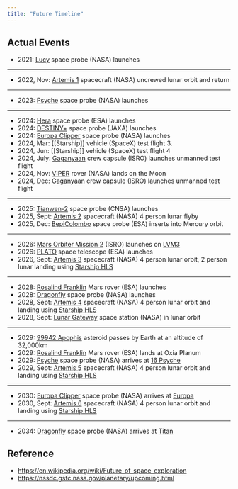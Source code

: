 ```yaml
---
title: "Future Timeline"
---
```


## Actual Events

 - 2021: [Lucy](https://en.wikipedia.org/wiki/Lucy_(spacecraft)) space probe (NASA) launches
---
 - 2022, Nov: [Artemis 1](https://en.wikipedia.org/wiki/Artemis_1) spacecraft (NASA) uncrewed lunar orbit and return
---
 - 2023: [Psyche](https://en.wikipedia.org/wiki/Psyche_(spacecraft)) space probe (NASA) launches
---
 - 2024: [Hera](https://en.wikipedia.org/wiki/Hera_(space_mission)) space probe (ESA) launches
 - 2024: [DESTINY+](https://en.wikipedia.org/wiki/DESTINY%2B) space probe (JAXA) launches
 - 2024: [Europa Clipper](https://en.wikipedia.org/wiki/Europa_Clipper) space probe (NASA) launches
 - 2024, Mar: [[Starship]] vehicle (SpaceX) test flight 3.
 - 2024, Jun: [[Starship]] vehicle (SpaceX) test flight 4
 - 2024, July: [Gaganyaan](https://en.wikipedia.org/wiki/Gaganyaan) crew capsule (ISRO) launches unmanned test flight
 - 2024, Nov: [VIPER](https://en.wikipedia.org/wiki/VIPER_(rover)) rover (NASA) lands on the Moon
 - 2024, Dec: [Gaganyaan](https://en.wikipedia.org/wiki/Gaganyaan) crew capsule (ISRO) launches unmanned test flight
---
 - 2025: [Tianwen-2](https://en.wikipedia.org/wiki/Tianwen-2) space probe (CNSA) launches
 - 2025, Sept: [Artemis 2](https://en.wikipedia.org/wiki/Artemis_2) spacecraft (NASA) 4 person lunar flyby
 - 2025, Dec: [BepiColombo](https://en.wikipedia.org/wiki/BepiColombo) space probe (ESA) inserts into Mercury orbit
---
 - 2026: [Mars Orbiter Mission 2](https://en.wikipedia.org/wiki/Mars_Orbiter_Mission_2) (ISRO) launches on [LVM3](/docs/Rocketry/LaunchVehicles/Indian.md)
 - 2026: [PLATO](https://en.wikipedia.org/wiki/PLATO_(spacecraft)) space telescope (ESA) launches
 - 2026, Sept: [Artemis 3](https://en.wikipedia.org/wiki/Artemis_3) spacecraft (NASA) 4 person lunar orbit, 2 person lunar landing using [Starship HLS](https://en.wikipedia.org/wiki/Starship_HLS)
---
 - 2028: [Rosalind Franklin](https://en.wikipedia.org/wiki/Rosalind_Franklin_(rover)) Mars rover (ESA) launches
 - 2028: [Dragonfly](https://en.wikipedia.org/wiki/Dragonfly_(Titan_space_probe)) space probe (NASA) launches
 - 2028, Sept: [Artemis 4](https://en.wikipedia.org/wiki/Artemis_4) spacecraft (NASA) 4 person lunar orbit and landing using [Starship HLS](https://en.wikipedia.org/wiki/Starship_HLS)
 - 2028, Sept: [Lunar Gateway](https://en.wikipedia.org/wiki/Lunar_Gateway) space station (NASA) in lunar orbit
---
 - 2029: [99942 Apophis](https://en.wikipedia.org/wiki/99942_Apophis) asteroid passes by Earth at an altitude of 32,000km
 - 2029: [Rosalind Franklin](https://en.wikipedia.org/wiki/Rosalind_Franklin_(rover)) Mars rover (ESA) lands at Oxia Planum
 - 2029: [Psyche](https://en.wikipedia.org/wiki/Psyche_(spacecraft)) space probe (NASA) arrives at [16 Psyche](https://en.wikipedia.org/wiki/16_Psyche)
 - 2029, Sept: [Artemis 5](https://en.wikipedia.org/wiki/Artemis_5) spacecraft (NASA) 4 person lunar orbit and landing using [Starship HLS](https://en.wikipedia.org/wiki/Starship_HLS)
---
 - 2030: [Europa Clipper](https://en.wikipedia.org/wiki/Europa_Clipper) space probe (NASA) arrives at [Europa](https://en.wikipedia.org/wiki/Europa_(moon))
 - 2030, Sept: [Artemis 6](https://en.wikipedia.org/wiki/Artemis_6) spacecraft (NASA) 4 person lunar orbit and landing using [Starship HLS](https://en.wikipedia.org/wiki/Starship_HLS)
---
 - 2034: [Dragonfly](https://en.wikipedia.org/wiki/Dragonfly_(Titan_space_probe)) space probe (NASA) arrives at [Titan](https://en.wikipedia.org/wiki/Titan_(moon))

## Reference
 - https://en.wikipedia.org/wiki/Future_of_space_exploration
 - https://nssdc.gsfc.nasa.gov/planetary/upcoming.html